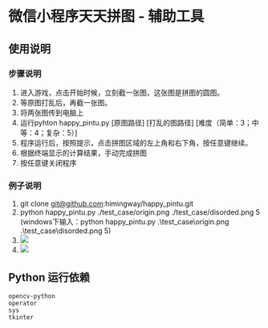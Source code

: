 # 微信小程序天天拼图 - 辅助工具

## 使用说明

### 步骤说明

1. 进入游戏，点击开始时候，立刻截一张图，这张图是拼图的圆图。
2. 等原图打乱后，再截一张图。
3. 将两张图传到电脑上
4. 运行pyhton happy_pintu.py [原图路径] [打乱的图路径] [难度（简单：3；中等：4；复杂：5）]
5. 程序运行后，按照提示，点击拼图区域的左上角和右下角，按任意键继续。
6. 根据终端显示的计算结果，手动完成拼图
7. 按任意键关闭程序

### 例子说明

1. git clone git@github.com:himingway/happy_pintu.git 
2. python happy_pintu.py ./test_case/origin.png ./test_case/disorded.png 5 (windows下输入：python happy_pintu.py .\test_case\origin.png .\test_case\disorded.png 5)
3. ![](./1.png)
4. ![](./2.png)

## Python 运行依赖

```
opencv-python
operator
sys
tkinter
```
